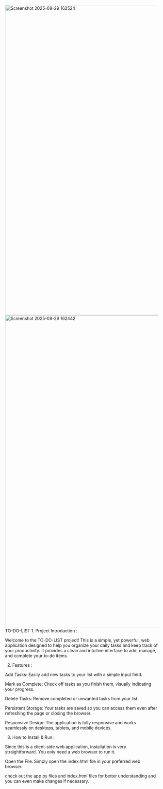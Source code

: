 <img width="1919" height="1019" alt="Screenshot 2025-08-29 162524" src="https://github.com/user-attachments/assets/0cec1274-a132-474a-b4ad-8c34a23594d5" />
<img width="1919" height="1028" alt="Screenshot 2025-08-29 162442" src="https://github.com/user-attachments/assets/418f828a-bd22-4ab4-b2b8-7487979a083b" />
TO-DO-LIST
1. Project Introduction :

Welcome to the TO-DO-LIST project! This is a simple, yet powerful, web application designed to help you organize your daily tasks and keep track of your productivity. It provides a clean and intuitive interface to add, manage, and complete your to-do items.

2. Features :

Add Tasks: Easily add new tasks to your list with a simple input field.

Mark as Complete: Check off tasks as you finish them, visually indicating your progress.

Delete Tasks: Remove completed or unwanted tasks from your list.

Persistent Storage: Your tasks are saved so you can access them even after refreshing the page or closing the browser.

Responsive Design: The application is fully responsive and works seamlessly on desktops, tablets, and mobile devices.

3. How to Install & Run :

Since this is a client-side web application, installation is very straightforward. You only need a web browser to run it.

Open the File:
Simply open the index.html file in your preferred web browser.

check out the app.py files and index.html files for better understanding and you can even make changes if necessary.
